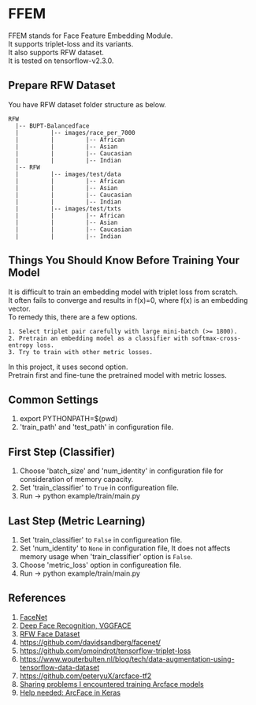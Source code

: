 # FFEM  
FFEM stands for Face Feature Embedding Module.  
It supports triplet-loss and its variants.  
It also supports RFW dataset.  
It is tested on tensorflow-v2.3.0.  

## Prepare RFW Dataset
You have RFW dataset folder structure as below.  
```
RFW
  |-- BUPT-Balancedface
  |         |-- images/race_per_7000
  |         |         |-- African
  |         |         |-- Asian
  |         |         |-- Caucasian
  |         |         |-- Indian
  |-- RFW
  |         |-- images/test/data
  |         |         |-- African
  |         |         |-- Asian
  |         |         |-- Caucasian
  |         |         |-- Indian
  |         |-- images/test/txts
  |         |         |-- African
  |         |         |-- Asian
  |         |         |-- Caucasian
  |         |         |-- Indian
```

## Things You Should Know Before Training Your Model
It is difficult to train an embedding model with triplet loss from scratch.  
It often fails to converge and results in f(x)=0, where f(x) is an embedding vector.  
To remedy this, there are a few options.  
```
1. Select triplet pair carefully with large mini-batch (>= 1800).
2. Pretrain an embedding model as a classifier with softmax-cross-entropy loss.
3. Try to train with other metric losses.
```
In this project, it uses second option.  
Pretrain first and fine-tune the pretrained model with metric losses.  

## Common Settings
1. export PYTHONPATH=$(pwd)  
2. 'train_path' and 'test_path' in configuration file.  

## First Step (Classifier)
1. Choose 'batch_size' and 'num_identity' in configuration file for consideration of memory capacity.  
2. Set 'train_classifier' to `True` in configureation file.  
3. Run -> python example/train/main.py  

## Last Step (Metric Learning)
1. Set 'train_classifier' to `False` in configureation file.  
2. Set 'num_identity' to `None` in configuration file, It does not affects memory usage when 'train_classifier' option is `False`.  
3. Choose 'metric_loss' option in configureation file.  
4. Run -> python example/train/main.py  

## References
1. [FaceNet](https://arxiv.org/pdf/1503.03832.pdf)
2. [Deep Face Recognition, VGGFACE](https://www.robots.ox.ac.uk/~vgg/publications/2015/Parkhi15/parkhi15.pdf)
3. [RFW Face Dataset](http://www.whdeng.cn/RFW/index.html)
4. https://github.com/davidsandberg/facenet/
5. https://github.com/omoindrot/tensorflow-triplet-loss
6. https://www.wouterbulten.nl/blog/tech/data-augmentation-using-tensorflow-data-dataset
7. https://github.com/peteryuX/arcface-tf2
8. [Sharing problems I encountered training Arcface models](https://www.kaggle.com/c/recursion-cellular-image-classification/discussion/109987)
9. [Help needed: ArcFace in Keras](https://www.reddit.com/r/deeplearning/comments/cg1kev/help_needed_arcface_in_keras)
